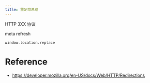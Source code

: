 ```yaml
---
title: 重定向总结
---
```


HTTP 3XX 协议

meta refresh

`window.location.replace`


# Reference

- <https://developer.mozilla.org/en-US/docs/Web/HTTP/Redirections>